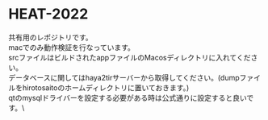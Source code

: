 # HEAT-2022
共有用のレポジトリです。\
macでのみ動作検証を行なっています。\
srcファイルはビルドされたappファイルのMacosディレクトリに入れてください。\
データベースに関してはhaya2tirサーバーから取得してください。(dumpファイルをhirotosaitoのホームディレクトリに置いておきます。)\
qtのmysqlドライバーを設定する必要がある時は公式通りに設定すると良いです。\
